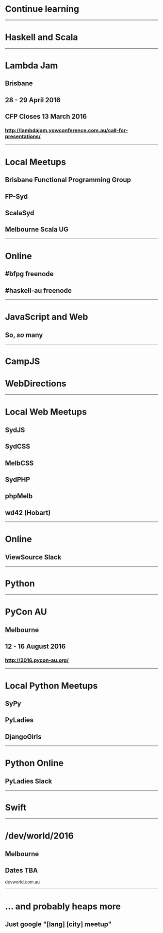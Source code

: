 # Continue learning <!-- .slide: class="center" -->

---

# Haskell and Scala <!-- .slide: class="center" -->

---

# Lambda Jam <!-- .slide: class="center" -->

## Brisbane

## 28 - 29 April 2016

## CFP Closes 13 March 2016

### http://lambdajam.yowconference.com.au/call-for-presentations/

---


# Local Meetups <!-- .slide: class="center" -->

## Brisbane Functional Programming Group
## FP-Syd
## ScalaSyd
## Melbourne Scala UG

---

# Online <!-- .slide: class="center" -->

## #bfpg freenode
## #haskell-au freenode

---

# JavaScript and Web <!-- .slide: class="center" -->

## So, *so* many

---

# CampJS <!-- .slide: class="center" -->
# WebDirections <!-- .slide: class="center" -->
---
# Local Web Meetups <!-- .slide: class="center" -->

## SydJS
## SydCSS
## MelbCSS
## SydPHP
## phpMelb
## wd42 (Hobart)


---

# Online <!-- .slide: class="center" -->

## ViewSource Slack



---

# Python <!-- .slide: class="center" -->


---
# PyCon AU <!-- .slide: class="center" -->

## Melbourne
## 12 - 16 August 2016

### http://2016.pycon-au.org/

---


# Local Python Meetups <!-- .slide: class="center" -->

## SyPy
## PyLadies
## DjangoGirls


---

# Python Online <!-- .slide: class="center" -->

## PyLadies Slack

---

# Swift <!-- .slide: class="center" -->

---

# /dev/world/2016 <!-- .slide: class="center" -->


## Melbourne

## Dates TBA

devworld.com.au 


---
# ... and probably heaps more <!-- .slide: class="center" -->
## Just google "[lang] [city] meetup"